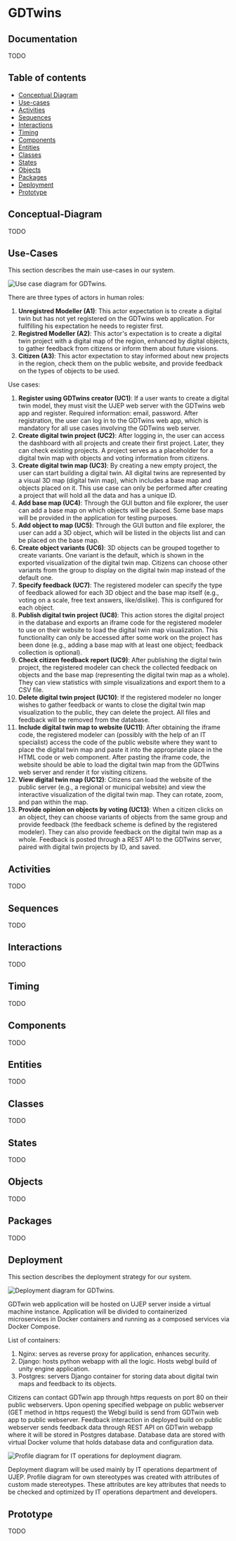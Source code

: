 # GDTwins

## Documentation
TODO

## Table of contents
- [Conceptual Diagram](#conceptual-diagram)
- [Use-cases](#use-cases)
- [Activities](#activities)
- [Sequences](#sequences)
- [Interactions](#interactions)
- [Timing](#timing)
- [Components](#components)
- [Entities](#entities)
- [Classes](#classes)
- [States](#states)
- [Objects](#objects)
- [Packages](#packages)
- [Deployment](#deployment)
- [Prototype](#prototype)

## Conceptual-Diagram
TODO

## Use-Cases
This section describes the main use-cases in our system.

![Use case diagram for GDTwins.](./usecase.drawio.svg)

There are three types of actors in human roles:
1. **Unregistred Modeller (A1)**: This actor expectation is to create a digital twin but has not yet registered on the GDTwins web application. For fullfilling his expectation he needs to register first.
2. **Registred Modeller (A2)**: This actor's expectation is to create a digital twin project with a digital map of the region, enhanced by digital objects, to gather feedback from citizens or inform them about future visions.
3. **Citizen (A3)**: This actor expectation to stay informed about new projects in the region, check them on the public website, and provide feedback on the types of objects to be used.

Use cases:
1. **Register using GDTwins creator (UC1)**: If a user wants to create a digital twin model, they must visit the UJEP web server with the GDTwins web app and register. Required information: email, password. After registration, the user can log in to the GDTwins web app, which is mandatory for all use cases involving the GDTwins web server.
2. **Create digital twin project (UC2)**: After logging in, the user can access the dashboard with all projects and create their first project. Later, they can check existing projects. A project serves as a placeholder for a digital twin map with objects and voting information from citizens.
3. **Create digital twin map (UC3)**: By creating a new empty project, the user can start building a digital twin. All digital twins are represented by a visual 3D map (digital twin map), which includes a base map and objects placed on it. This use case can only be performed after creating a project that will hold all the data and has a unique ID.
4. **Add base map (UC4)**: Through the GUI button and file explorer, the user can add a base map on which objects will be placed. Some base maps will be provided in the application for testing purposes.
5. **Add object to map (UC5)**: Through the GUI button and file explorer, the user can add a 3D object, which will be listed in the objects list and can be placed on the base map.
6. **Create object variants (UC6)**: 3D objects can be grouped together to create variants. One variant is the default, which is shown in the exported visualization of the digital twin map. Citizens can choose other variants from the group to display on the digital twin map instead of the default one.
7. **Specify feedback (UC7)**: The registered modeler can specify the type of feedback allowed for each 3D object and the base map itself (e.g., voting on a scale, free text answers, like/dislike). This is configured for each object.
8. **Publish digital twin project (UC8)**: This action stores the digital project in the database and exports an iframe code for the registered modeler to use on their website to load the digital twin map visualization. This functionality can only be accessed after some work on the project has been done (e.g., adding a base map with at least one object; feedback collection is optional).
9. **Check citizen feedback report (UC9)**: After publishing the digital twin project, the registered modeler can check the collected feedback on objects and the base map (representing the digital twin map as a whole). They can view statistics with simple visualizations and export them to a CSV file.
10. **Delete digital twin project (UC10)**: If the registered modeler no longer wishes to gather feedback or wants to close the digital twin map visualization to the public, they can delete the project. All files and feedback will be removed from the database.
11. **Include digital twin map to website (UC11)**: After obtaining the iframe code, the registered modeler can (possibly with the help of an IT specialist) access the code of the public website where they want to place the digital twin map and paste it into the appropriate place in the HTML code or web component. After pasting the iframe code, the website should be able to load the digital twin map from the GDTwins web server and render it for visiting citizens.
12. **View digital twin map (UC12)**: Citizens can load the website of the public server (e.g., a regional or municipal website) and view the interactive visualization of the digital twin map. They can rotate, zoom, and pan within the map.
13. **Provide opinion on objects by voting (UC13)**: When a citizen clicks on an object, they can choose variants of objects from the same group and provide feedback (the feedback scheme is defined by the registered modeler). They can also provide feedback on the digital twin map as a whole. Feedback is posted through a REST API to the GDTwins server, paired with digital twin projects by ID, and saved.

## Activities
TODO

## Sequences
TODO

## Interactions
TODO

## Timing
TODO

## Components
TODO

## Entities
TODO

## Classes
TODO

## States
TODO

## Objects
TODO

## Packages
TODO

## Deployment

This section describes the deployment strategy for our system.

![Deployment diagram for GDTwins.](./deployment.drawio.svg)

GDTwin web application will be hosted on UJEP server inside a virtual machine instance. Application will be divided to containerized microservices in Docker containers and running as a composed services via Docker Compose. 

List of containers:
1. Nginx: serves as reverse proxy for application, enhances security.
2. Django: hosts python webapp with all the logic. Hosts webgl build of unity engine application.
3. Postgres: servers Django container for storing data about digital twin maps and feedback to its objects.

Citizens can contact GDTwin app through https requests on port 80 on their public webservers. Upon opening specified webpage on public webserver (GET method in https request) the Webgl build is send from GDTwin web app to public webserver. Feedback interaction in deployed build on public webserver sends feedback data through REST API on GDTwin webapp where it will be stored in Postgres database. Database data are stored with virtual Docker volume that holds database data and configuration data.

![Profile diagram for IT operations for deployment diagram.](./profile-deployment.drawio.svg)

Deployment diagram will be used mainly by IT operations department of UJEP. Profile diagram for own stereotypes was created with attributes of custom made stereotypes. These attributes are key attributes that needs to be checked and optimized by IT operations department and developers.

## Prototype
TODO